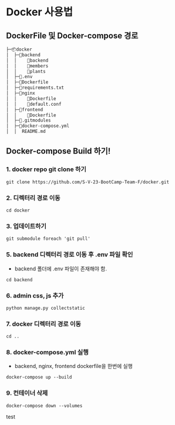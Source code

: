 # Docker 사용법
## DockerFile 및 Docker-compose 경로 


 ```sh
├─📦docker
│  ├─📂backend
│  │    📂backend
│  │    📂members
│  │    📂plants
│  ├─📜.env
│  ├─📜Dockerfile
│  ├─📜requirements.txt
│  ├─📂nginx
│  │    📜Dockerfile
│  │    📜default.conf
│  ├─📂frontend
│  │    📜Dockerfile
│  ├─📜.gitmodules
│  ├─📜docker-compose.yml 
│  │  README.md
```

## Docker-compose Build 하기!
### 1. docker repo git clone 하기
```
git clone https://github.com/S-V-23-BootCamp-Team-F/docker.git
```

### 2. 디렉터리 경로 이동
```
cd docker
```

### 3. 업데이트하기
```
git submodule foreach 'git pull'
```

### 5. backend 디렉터리 경로 이동 후 .env 파일 확인
- backend 폴더에 .env 파일이 존재해야 함.

```
cd backend
```
### 6. admin css, js 추가
```
python manage.py collectstatic          
```

### 7. docker 디렉터리 경로 이동
```
cd ..          
```

### 8. docker-compose.yml 실행
- backend, nginx, frontend dockerfile을 한번에 실행
```
docker-compose up --build
```

### 9. 컨테이너 삭제
```
docker-compose down --volumes
```

test
